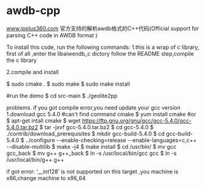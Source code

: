 # awdb-cpp
www.ipplus360.com 官方支持的解析awdb格式的C++代码(Official support for parsing C++ code in AWDB format ) 

To install this code, run the following commands: 
1.this is a wrap of c library, first of all ,enter the libaiwendb_c dictory follow the README step,compile the c library

2.compile and install 

$ sudo cmake . 
$ sudo make 
$ sudo make install

#run the demo 
$ cd src-main 
$ ./geolite2pp

problems. if you got compile error,you need update your gcc version 1.download gcc 5.4.0
#can't find command cmake
$ yum install cmake #or 
$ apt-get intall cmake 
$ wget https://ftp.gnu.org/gnu/gcc/gcc-5.4.0/gcc-5.4.0.tar.bz2 
$ tar -jxvf gcc-5.4.0.tar.bz2 $ cd gcc-5.4.0 
$ ./contrib/download_prerequisites 
$ mkdir gcc-build-5.4.0 $ cd gcc-build-5.4.0 
$ ../configure --enable-checking=release --enable-languages=c,c++ --disable-multilib 
$ make -j4 
$ make install 
$ cd /usr/bin/ 
$ mv gcc gcc_back $ mv g++ g++_back 
$ ln -s /usr/local/bin/gcc gcc 
$ ln -s /usr/local/bin/g++ g++

if got error: ‘__int128’ is not supported on this target ,you machine is x86,change machine to x86_64
